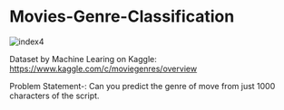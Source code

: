 # Movies-Genre-Classification
![index4](https://user-images.githubusercontent.com/76062093/103790190-e42d6a80-5066-11eb-8041-a32e6c7b8cfe.jpeg)

Dataset by Machine Learing on Kaggle: https://www.kaggle.com/c/moviegenres/overview

Problem Statement-: Can you predict the genre of move from just 1000 characters of the script.

